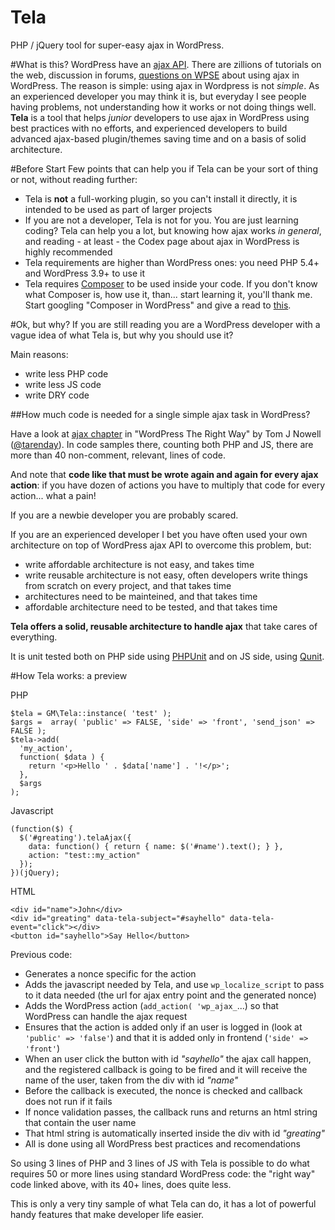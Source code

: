 
Tela
====

PHP / jQuery tool for super-easy ajax in WordPress.

#What is this?
WordPress have an [ajax API](http://codex.wordpress.org/AJAX_in_Plugins). There are zillions of tutorials on the web, discussion in forums, [questions on WPSE](http://wordpress.stackexchange.com/questions/tagged/ajax) about using ajax in WordPress. The reason is simple: using ajax in Wordpress is not *simple*. 
As an experienced developer you may think it is, but everyday I see people having problems, not understanding how it works or not doing things well.
**Tela** is a tool that helps *junior* developers to use ajax in WordPress using best practices with no efforts, and experienced developers to build advanced ajax-based plugin/themes saving time and on a basis of solid architecture.

#Before Start
Few points that can help you if Tela can be your sort of thing or not, without reading further:

- Tela is **not** a full-working plugin, so you can't install it directly, it is intended to be used as part of larger projects
- If you are not a developer, Tela is not for you. You are just learning coding? Tela can help you a lot, but knowing how ajax works *in general*, and reading - at least - the Codex page about ajax in WordPress is highly recommended
- Tela requirements are higher than WordPress ones: you need PHP 5.4+ and WordPress 3.9+ to use it
- Tela requires [Composer](https://getcomposer.org/) to be used inside your code. If you don't know what Composer is, how use it, than... start learning it, you'll thank me. Start googling "Composer in WordPress" and give a read to [this](http://composer.rarst.net/).

#Ok, but why?
If you are still reading you are a WordPress developer with a vague idea of what Tela is, but why you should use it?

Main reasons:
 - write less PHP code
 - write less JS code
 - write DRY code

##How much code is needed for a single simple ajax task in WordPress?

Have a look at [ajax chapter](http://www.wptherightway.org/javascript/README.html#ajax) in "WordPress The Right Way" by Tom J Nowell ([@tarenday](https://github.com/Tarendai)). In code samples there, counting both PHP and JS, there are more than 40 non-comment, relevant, lines of code.

And note that **code like that must be wrote again and again for every ajax action**: if you have dozen of actions you have to multiply that code for every action... what a pain!

If you are a newbie developer you are probably scared.

If you are an experienced developer I bet you have often used your own architecture on top of WordPress ajax API to overcome this problem, but:

 - write affordable architecture is not easy, and takes time
 - write reusable architecture is not easy, often developers write things from scratch on every project, and that takes time
 - architectures need to be mainteined, and that takes time
 - affordable architecture need to be tested, and that takes time

**Tela offers a solid, reusable architecture to handle ajax** that take cares of everything.

It is unit tested both on PHP side using [PHPUnit](https://phpunit.de/) and on JS side, using [Qunit](http://qunitjs.com/).

#How Tela works: a preview

 PHP 
 
    $tela = GM\Tela::instance( 'test' );
    $args =  array( 'public' => FALSE, 'side' => 'front', 'send_json' => FALSE );
    $tela->add(
      'my_action',
      function( $data ) {
        return '<p>Hello ' . $data['name'] . '!</p>';
      },
      $args
    );


Javascript

    (function($) {
      $('#greating').telaAjax({
        data: function() { return { name: $('#name').text(); } },
        action: "test::my_action"
      });
    })(jQuery);


HTML

    <div id="name">John</div>
    <div id="greating" data-tela-subject="#sayhello" data-tela-event="click"></div>
    <button id="sayhello">Say Hello</button>


Previous code:

 - Generates a nonce specific for the action
 - Adds the javascript needed by Tela, and use `wp_localize_script` to pass to it data needed (the url for ajax entry point and the generated nonce)
 - Adds the WordPress action (`add_action( 'wp_ajax_`...) so that WordPress can handle the ajax request
 - Ensures that the action is added only if an user is logged in (look at `'public' => 'false'`) and that it is added only in frontend (`'side' => 'front'`)
 - When an user click the button with id *"sayhello"* the ajax call happen, and the registered callback is going to be fired and it will receive the name of the user, taken from the div with id *"name"*
 - Before the callback is executed, the nonce is checked and callback does not run if it fails
 - If nonce validation passes, the callback runs and returns an html string that contain the user name
 - That html string is automatically inserted inside the div with id *"greating"*
 - All is done using all WordPress best practices and recomendations

So using 3 lines of PHP and 3 lines of JS with Tela is possible to do what requires 50 or more lines using standard WordPress code: the "right way" code linked above, with its 40+ lines, does quite less.

This is only a very tiny sample of what Tela can do, it has a lot of powerful handy features that make developer life easier.
